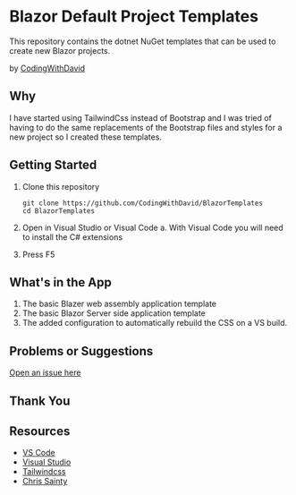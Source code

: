 # Blazor Default Project Templates

This repository contains the dotnet NuGet templates that can be used to create new Blazor projects.

by [CodingWithDavid](http://twitter.com/CodingwithDavid)


## Why

I have started using TailwindCss instead of Bootstrap and I was tried of having to do the same replacements of the Bootstrap files and styles for a new project so I created these templates.



## Getting Started

1. Clone this repository

   ```Command Line
   git clone https://github.com/CodingWithDavid/BlazorTemplates
   cd BlazorTemplates
   ```

1.	Open in Visual Studio or Visual Code
   a.	With Visual Code you will need to install the C# extensions
2.	Press F5

## What's in the App

1. The basic Blazer web assembly application template
2. The basic Blazor Server side application template
3. The added configuration to automatically rebuild the CSS on a VS build.



## Problems or Suggestions

[Open an issue here]( https://github.com/CodingWithDavid/BlazorWATemplatewithTailwindcss/issues)

## Thank You


## Resources

- [VS Code](https://code.visualstudio.com)
- [Visual Studio]( https://visualstudio.microsoft.com/)
- [Tailwindcss](https://tailwindcss.com)
- [Chris Sainty](https://chrissainty.com/adding-tailwind-css-v3-to-a-blazor-app/)



